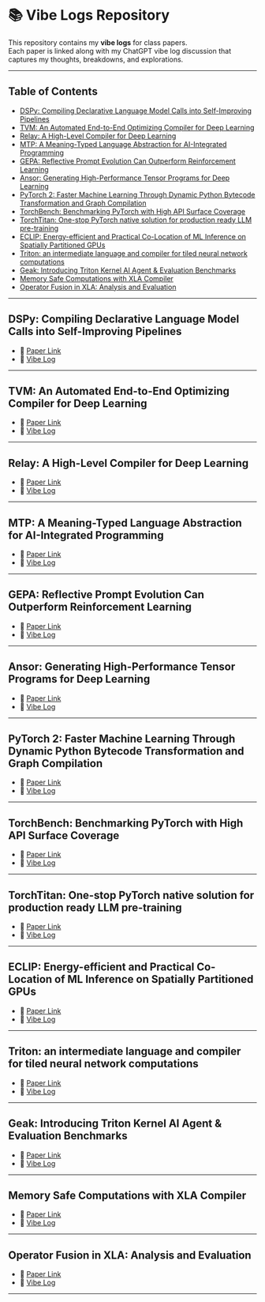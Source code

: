 # 📚 Vibe Logs Repository

This repository contains my **vibe logs** for class papers.  
Each paper is linked along with my ChatGPT vibe log discussion that captures my thoughts, breakdowns, and explorations.

---

## Table of Contents
- [DSPy: Compiling Declarative Language Model Calls into Self-Improving Pipelines](#dspy-compiling-declarative-language-model-calls-into-self-improving-pipelines)
- [TVM: An Automated End-to-End Optimizing Compiler for Deep Learning](#tvm-an-automated-end-to-end-optimizing-compiler-for-deep-learning)
 - [Relay: A High-Level Compiler for Deep Learning](#relay-a-high-level-compiler-for-deep-learning)
 - [MTP: A Meaning-Typed Language Abstraction for AI-Integrated Programming](#mtp-a-meaning-typed-language-abstraction-for-ai-integrated-programming)
- [GEPA: Reflective Prompt Evolution Can Outperform Reinforcement Learning](#gepa-reflective-prompt-evolution-can-outperform-reinforcement-learning)
- [Ansor: Generating High-Performance Tensor Programs for Deep Learning](#ansor-generating-high-performance-tensor-programs-for-deep-learning)
- [PyTorch 2: Faster Machine Learning Through Dynamic Python Bytecode Transformation and Graph Compilation](#pytorch-2-faster-machine-learning-through-dynamic-python-bytecode-transformation-and-graph-compilation)
- [TorchBench: Benchmarking PyTorch with High API Surface Coverage](#torchbench-benchmarking-pytorch-with-high-api-surface-coverage)
- [TorchTitan: One-stop PyTorch native solution for production ready LLM pre-training](#torchtitan-one-stop-pytorch-native-solution-for-production-ready-llm-pre-training)
- [ECLIP: Energy-efficient and Practical Co-Location of ML Inference on Spatially Partitioned GPUs](#eclip-energy-efficient-and-practical-co-location-of-ml-inference-on-spatially-partitioned-gpus)
- [Triton: an intermediate language and compiler for tiled neural network computations](#triton-an-intermediate-language-and-compiler-for-tiled-neural-network-computations)
- [Geak: Introducing Triton Kernel AI Agent & Evaluation Benchmarks](#geak-introducing-triton-kernel-ai-agent--evaluation-benchmarks)
- [Memory Safe Computations with XLA Compiler](#memory-safe-computations-with-xla-compiler)
- [Operator Fusion in XLA: Analysis and Evaluation](#operator-fusion-in-xla-analysis-and-evaluation)

---

## DSPy: Compiling Declarative Language Model Calls into Self-Improving Pipelines
- 📄 [Paper Link](https://arxiv.org/abs/2310.03714)  
- 📝 [Vibe Log](./vibe_logs/DSPy_vibe_log.md)  

---

## TVM: An Automated End-to-End Optimizing Compiler for Deep Learning
- 📄 [Paper Link](https://arxiv.org/abs/1802.04799)  
- 📝 [Vibe Log](./vibe_logs/TVM_vibe_log.md)  

---

## Relay: A High-Level Compiler for Deep Learning
- 📄 [Paper Link](https://arxiv.org/abs/1904.08368)  
- 📝 [Vibe Log](./vibe_logs/Relay_vibe_log.md)  

---

## MTP: A Meaning-Typed Language Abstraction for AI-Integrated Programming
- 📄 [Paper Link](https://arxiv.org/abs/2405.08965)  
- 📝 [Vibe Log](./vibe_logs/MTP_vibe_log.md)  

---

## GEPA: Reflective Prompt Evolution Can Outperform Reinforcement Learning
- 📄 [Paper Link](https://arxiv.org/abs/2507.19457)  
- 📝 [Vibe Log](./vibe_logs/GEPA_vibe_log.md)  

---

## Ansor: Generating High-Performance Tensor Programs for Deep Learning
- 📄 [Paper Link](https://arxiv.org/abs/2006.06762)  
- 📝 [Vibe Log](./vibe_logs/Ansor_vibe_log.md)  

---

## PyTorch 2: Faster Machine Learning Through Dynamic Python Bytecode Transformation and Graph Compilation
- 📄 [Paper Link](https://dl.acm.org/doi/10.1145/3620665.3640366)  
- 📝 [Vibe Log](./vibe_logs/PyTorch_vibe_log.md)  

---

## TorchBench: Benchmarking PyTorch with High API Surface Coverage
- 📄 [Paper Link](https://arxiv.org/abs/2304.14226)  
- 📝 [Vibe Log](./vibe_logs/TorchBench_vibe_log.md)  

---

## TorchTitan: One-stop PyTorch native solution for production ready LLM pre-training
- 📄 [Paper Link](https://arxiv.org/abs/2410.06511)  
- 📝 [Vibe Log](./vibe_logs/TorchTitan_vibe_log.md)  

---

## ECLIP: Energy-efficient and Practical Co-Location of ML Inference on Spatially Partitioned GPUs
- 📄 [Paper Link](https://arxiv.org/abs/2506.12598)  
- 📝 [Vibe Log](./vibe_logs/ECLIP_vibe_log.md)  

---

## Triton: an intermediate language and compiler for tiled neural network computations
- 📄 [Paper Link](https://dl.acm.org/doi/10.1145/3315508.3329973)  
- 📝 [Vibe Log](./vibe_logs/Triton_vibe_log.md)  

---

## Geak: Introducing Triton Kernel AI Agent & Evaluation Benchmarks
- 📄 [Paper Link](https://arxiv.org/abs/2507.23194)  
- 📝 [Vibe Log](./vibe_logs/GEAK_vibe_log.md)  

---

## Memory Safe Computations with XLA Compiler
- 📄 [Paper Link](https://arxiv.org/abs/2206.14148)  
- 📝 [Vibe Log](./vibe_logs/MemSafeXLA_vibe_log.md)  

---

## Operator Fusion in XLA: Analysis and Evaluation
- 📄 [Paper Link](https://arxiv.org/abs/2301.13062)  
- 📝 [Vibe Log](./vibe_logs/OpFusion_vibe_log.md)  

---

